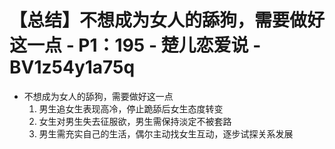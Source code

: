 # 【总结】不想成为女人的舔狗，需要做好这一点 - P1：195 - 楚儿恋爱说 - BV1z54y1a75q

-   不想成为女人的舔狗，需要做好这一点
    1.  男生追女生表现高冷，停止跪舔后女生态度转变
    2.  女生对男生失去征服欲，男生需保持淡定不被套路
    3.  男生需充实自己的生活，偶尔主动找女生互动，逐步试探关系发展